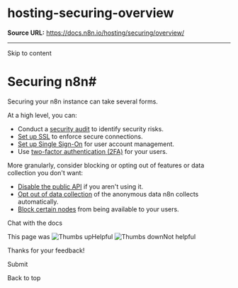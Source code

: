 # hosting-securing-overview

**Source URL:** https://docs.n8n.io/hosting/securing/overview/

---

Skip to content 

[ ](https://github.com/n8n-io/n8n-docs/edit/main/docs/hosting/securing/overview.md "Edit this page")

# Securing n8n#

Securing your n8n instance can take several forms.

At a high level, you can:

  * Conduct a [security audit](../security-audit/) to identify security risks.
  * [Set up SSL](../set-up-ssl/) to enforce secure connections.
  * [Set up Single Sign-On](../set-up-sso/) for user account management.
  * Use [two-factor authentication (2FA)](../../../user-management/two-factor-auth/) for your users.



More granularly, consider blocking or opting out of features or data collection you don't want:

  * [Disable the public API](../disable-public-api/) if you aren't using it.
  * [Opt out of data collection](../telemetry-opt-out/) of the anonymous data n8n collects automatically.
  * [Block certain nodes](../blocking-nodes/) from being available to your users.



Chat with the docs

This page was ![Thumbs up](/_images/assets/thumb_up.png)Helpful  ![Thumbs down](/_images/assets/thumb_down.png)Not helpful 

Thanks for your feedback! 

Submit 

Back to top
